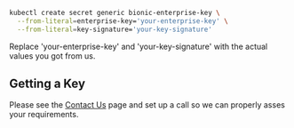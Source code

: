 ```sh
kubectl create secret generic bionic-enterprise-key \
  --from-literal=enterprise-key='your-enterprise-key' \
  --from-literal=key-signature='your-key-signature'
```

Replace 'your-enterprise-key' and 'your-key-signature' with the actual values you got from us.

## Getting a Key

Please see the [Contact Us](https://bionic-gpt.com/contact/) page and set up a call so we can properly asses your requirements.
